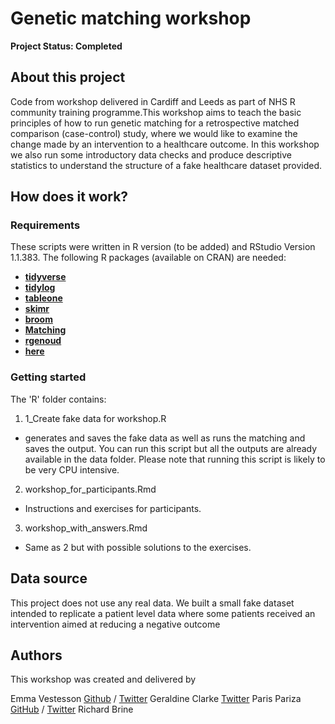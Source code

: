 # Genetic matching workshop

**Project Status: Completed**

## About this project
Code from workshop delivered in Cardiff and Leeds as part of NHS R community training programme.This workshop aims to teach the basic principles of how to run genetic matching for a retrospective matched comparison (case-control) study, where we would like to examine the change made by an intervention to a healthcare outcome. In this workshop we also run some introductory data checks and produce descriptive statistics to understand the structure of a fake healthcare dataset provided.

## How does it work?

### Requirements
These scripts were written in R version (to be added) and RStudio Version 1.1.383. The following R packages (available on CRAN) are needed:

* [**tidyverse**](https://www.tidyverse.org/)
* [**tidylog**](https://cran.r-project.org/web/packages/tidylog/index.html)
* [**tableone**](https://cran.r-project.org/web/packages/tableone/vignettes/introduction.html)
* [**skimr**](https://cran.r-project.org/web/packages/skimr/index.html) 
* [**broom**](https://cran.r-project.org/web/packages/broom/index.html)
* [**Matching**](https://cran.r-project.org/web/packages/Matching/index.html)
* [**rgenoud**](https://cran.r-project.org/web/packages/rgenoud/index.html)
* [**here**](https://cran.r-project.org/web/packages/here/index.html)

### Getting started

The 'R' folder contains:

1. 1_Create fake data for workshop.R
* generates and saves the fake data as well as runs the matching and saves the output. You can run this script but all the outputs are already available in the data folder. Please note that running this script is likely to be very CPU intensive.

2. workshop_for_participants.Rmd
* Instructions and exercises for participants.
3. workshop_with_answers.Rmd
* Same as 2 but with possible solutions to the exercises. 


## Data source

This project does not use any real data. We built a small fake dataset intended to replicate a patient level data where some patients received an intervention aimed at reducing a negative outcome

## Authors

This workshop was created and delivered by 

Emma Vestesson  [Github](www.github.com/emma) / [Twitter](www.twitter.com/gummifot)
Geraldine Clarke [Twitter](https://twitter.com/GeraldineCTHF)
Paris Pariza  [GitHub](https://github.com/Ppariz) / [Twitter](https://twitter.com/ParizaParis)
Richard Brine 
